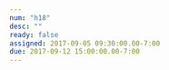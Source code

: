 ```yaml
---
num: "h18"
desc: ""
ready: false
assigned: 2017-09-05 09:30:00.00-7:00
due: 2017-09-12 15:00:00.00-7:00
---
```

